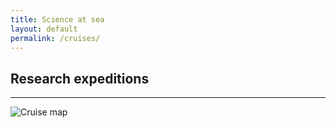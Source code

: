 ```yaml
---
title: Science at sea
layout: default
permalink: /cruises/
---
```


## Research expeditions
<hr />

<div class='container-fluid'>
  <div class='col-12 col-md-6 mb-6'>
    <div class='card border-0 shadow'>
      <div class="row no-gutters">
        <div class="col-12 col-md-4 text-center">
          <img src="" class="img-fluid" style="max-height: 350px;" alt="Cruise map" />
        </div>
      </div>
    </div>
  </div>
</div>
